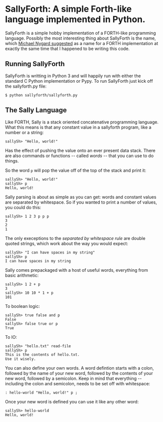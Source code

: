 # SallyForth: A simple Forth-like language implemented in Python.

SallyForth is a simple hobby implementation of a FORTH-like programming
language. Possibly the most interesting thing about SallyForth is the
name, which 
[Michael Nygard suggested](https://twitter.com/mtnygard/status/1249781530219642883)
as a name for a FORTH implementation
at exactly the same time that I happened to be writing this code.

## Running SallyForth

SallyForth is writting in Python 3 and will happily run with
either the standard C Python implementation or Pypy. To
run SallyForth just kick off the sallyforth.py file:

````
$ python sallyforth/sallyforth.py
````

## The Sally Language

Like FORTH, Sally is a stack oriented concatenative programming language.
What this means is that any constant value in a sallyforth program,
like a number or a string:

```
sallySh> "Hello, world!"
```

Has the effect of pushing the value onto an ever present data stack.
There are also commands or functions -- called *words* -- that you
can use to do things.

So the word `p` will pop the value off of the top of the stack 
and print it:


```
sallySh> "Hello, world!"
sallySh> p
Hello, world!
```

Sally parsing is about as simple as you can get: words and constant
values are separated by whitespace. So if you wanted to print
a number of values, you could do this:

```
sallySh> 1 2 3 p p p
3
2
1
```

The only execeptions to the _separated by whitespace rule_ are
double quoted strings, which work about the way you would expect:

```
sallySh> "I can have spaces in my string"
sallySh> p
I can have spaces in my string
```

Sally comes prepackaged with a host of useful words, everything
from basic arithmetic:

```
sallySh> 1 2 + p
3
sallySh> 10 10 * 1 + p
101
```

To boolean logic:

```
sallySh> true false and p
False
sallySh> false true or p
True
```

To IO:

```
sallySh> "hello.txt" read-file
sallySh> p
This is the contents of hello.txt.
Use it wisely.
```

You can also define your own words. A word defintion starts with
a colon, followed by the name of your new word, followed by
the contents of your new word, followed by a semicolon. 
Keep in mind that everything -- including the colon and semicolon,
needs to be set off with whitespace:

```
: hello-world "Hello, world!" p ;
```

Once your new word is defined you can use it like any other word:

```
sallySh> hello-world
Hello, world!
```

